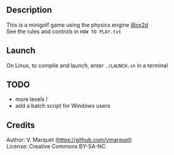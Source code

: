 Description
-----------
This is a minigolf game using the physics engine [jBox2d](http://www.jbox2d.org/)  
See the rules and controls in `HOW TO PLAY.txt`

Launch
------
On Linux, to compile and launch, enter `./LAUNCH.sh` in a terminal  

TODO
----
* more levels !
* add a batch script for Windows users

Credits
-------
Author: V. Marquet  (https://github.com/vmarquet)  
License: Creative Commons BY-SA-NC

